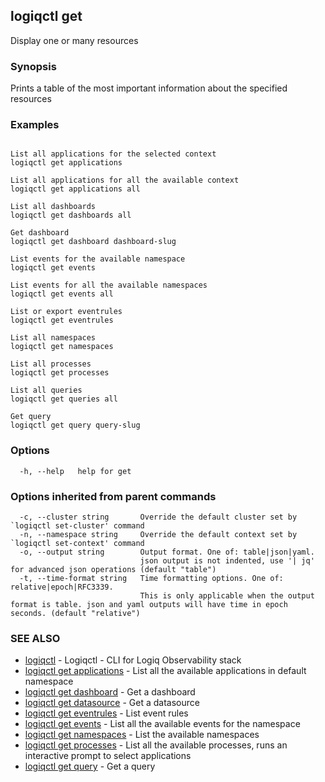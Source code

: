 ## logiqctl get

Display one or many resources

### Synopsis

Prints a table of the most important information about the specified resources

### Examples

```

List all applications for the selected context
logiqctl get applications

List all applications for all the available context
logiqctl get applications all

List all dashboards
logiqctl get dashboards all

Get dashboard
logiqctl get dashboard dashboard-slug

List events for the available namespace
logiqctl get events

List events for all the available namespaces
logiqctl get events all

List or export eventrules
logiqctl get eventrules

List all namespaces
logiqctl get namespaces

List all processes
logiqctl get processes

List all queries
logiqctl get queries all

Get query
logiqctl get query query-slug

```

### Options

```
  -h, --help   help for get
```

### Options inherited from parent commands

```
  -c, --cluster string       Override the default cluster set by `logiqctl set-cluster' command
  -n, --namespace string     Override the default context set by `logiqctl set-context' command
  -o, --output string        Output format. One of: table|json|yaml. 
                             json output is not indented, use '| jq' for advanced json operations (default "table")
  -t, --time-format string   Time formatting options. One of: relative|epoch|RFC3339. 
                             This is only applicable when the output format is table. json and yaml outputs will have time in epoch seconds. (default "relative")
```

### SEE ALSO

* [logiqctl](logiqctl.md)	 - Logiqctl - CLI for Logiq Observability stack
* [logiqctl get applications](logiqctl_get_applications.md)	 - List all the available applications in default namespace
* [logiqctl get dashboard](logiqctl_get_dashboard.md)	 - Get a dashboard
* [logiqctl get datasource](logiqctl_get_datasource.md)	 - Get a datasource
* [logiqctl get eventrules](logiqctl_get_eventrules.md)	 - List event rules
* [logiqctl get events](logiqctl_get_events.md)	 - List all the available events for the namespace
* [logiqctl get namespaces](logiqctl_get_namespaces.md)	 - List the available namespaces
* [logiqctl get processes](logiqctl_get_processes.md)	 - List all the available processes, runs an interactive prompt to select applications
* [logiqctl get query](logiqctl_get_query.md)	 - Get a query

